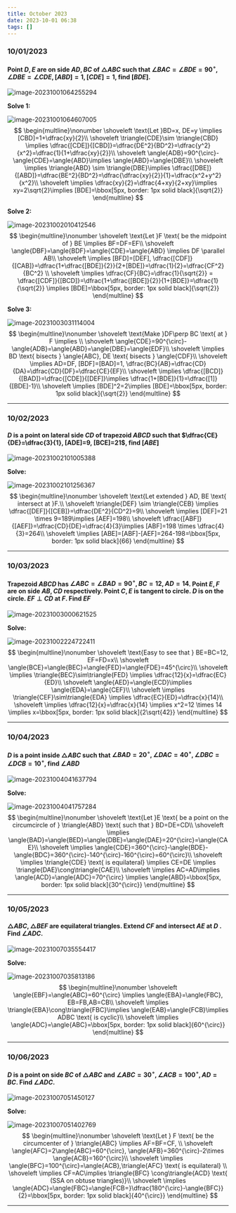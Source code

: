 ```yaml
---
title: October 2023
date: 2023-10-01 06:38
tags: []
---
```


### 10/01/2023

#### Point $D,E$ are on side $AD, BC$ of $\triangle{ABC}$ such that $\angle{BAC}=\angle{BDE}=90^{\circ}, \angle{DBE}=\angle{CDE}, [ABD]=1, [CDE]=1$, find $[BDE]$.

![image-20231001064255294](/assets/images/2023/image-20231001064255294.png)

**Solve 1:**

![image-20231001064607005](/assets/images/2023/image-20231001064607005.png)
$$
\begin{multline}\nonumber
\shoveleft \text{Let }BD=x, DE=y \implies [CBD]=1+\dfrac{xy}{2}\\
\shoveleft \triangle{CDE}\sim \triangle{CBD} \implies \dfrac{[CDE]}{[CBD]}=\dfrac{DE^2}{BD^2}=\dfrac{y^2}{x^2}=\dfrac{1}{1+\dfrac{xy}{2}}\\
\shoveleft \angle{ADB}=90^{\circ}-\angle{CDE}=\angle{ABD}\implies \angle{ABD}=\angle{DBE}\\
\shoveleft \implies \triangle{ABD} \sim \triangle{DBE}\implies \dfrac{[DBE]}{[ABD]}=\dfrac{BE^2}{BD^2}=\dfrac{\dfrac{xy}{2}}{1}=\dfrac{x^2+y^2}{x^2}\\
\shoveleft \implies \dfrac{xy}{2}=\dfrac{4+xy}{2+xy}\implies xy=2\sqrt{2}\implies [BDE]=\bbox[5px, border: 1px solid black]{\sqrt{2}}
\end{multline}
$$

**Solve 2:**

![image-20231002010412546](/assets/images/2023/image-20231002010412546.png)
$$
\begin{multline}\nonumber
\shoveleft \text{Let }F \text{ be the midpoint of } BE \implies BF=DF=EF\\
\shoveleft \angle{DBF}=\angle{BDF}=\angle{CDE}=\angle{ABD} \implies DF \parallel AB\\
\shoveleft \implies [BFD]=[DEF], \dfrac{[CDF]}{[CAB]}=\dfrac{1+\dfrac{[BDE]}{2}}{2+[BDE]}=\dfrac{1}{2}=\dfrac{CF^2}{BC^2} \\
\shoveleft \implies \dfrac{CF}{BC}=\dfrac{1}{\sqrt{2}} = \dfrac{[CDF]}{[BCD]}=\dfrac{1+\dfrac{[BDE]}{2}}{1+[BDE]}=\dfrac{1}{\sqrt{2}} \implies [BDE]=\bbox[5px, border: 1px solid black]{\sqrt{2}}
\end{multline}
$$

**Solve 3:**

![image-20231003031114004](/assets/images/2023/image-20231003031114004.png)
$$
\begin{multline}\nonumber
\shoveleft \text{Make }DF\perp BC \text{ at } F \implies \\
\shoveleft \angle{CDE}=90^{\circ}-\angle{ADB}=\angle{ABD}=\angle{DBE}=\angle{EDF}\\
\shoveleft \implies BD \text{ bisects } \angle{ABC}, DE \text{ bisects } \angle{CDF}\\
\shoveleft \implies AD=DF, [BDF]=[BAD]=1, \dfrac{BC}{AB}=\dfrac{CD}{DA}=\dfrac{CD}{DF}=\dfrac{CE}{EF}\\
\shoveleft \implies \dfrac{[BCD]}{[BAD]}=\dfrac{[CDE]}{[DEF]}\implies \dfrac{1+[BDE]}{1}=\dfrac{[1]}{[BDE]-1}\\
\shoveleft \implies [BDE]^2=2\implies [BDE]=\bbox[5px, border: 1px solid black]{\sqrt{2}}
\end{multline}
$$

---

### 10/02/2023

#### $D$ is a point on lateral side $CD$ of trapezoid $ABCD$ such that $\dfrac{CE}{DE}=\dfrac{3}{1}, [ADE]=9, [BCE]=21$, find $[ABE]$

![image-20231002101005388](/assets/images/2023/image-20231002100436626.png)

**Solve:**

![image-20231002101256367](/assets/images/2023/image-20231002100758437.png)
$$
\begin{multline}\nonumber
\shoveleft \text{Let extended } AD, BE \text{ intersect at }F.\\
\shoveleft \triangle{DEF} \sim \triangle{CEB} \implies \dfrac{[DEF]}{[CEB]}=\dfrac{DE^2}{CD^2}=9\\
\shoveleft \implies [DEF]=21 \times 9=189\implies [AEF]=198\\
\shoveleft \dfrac{[ABF]}{[AEF]}=\dfrac{CD}{DE}=\dfrac{4}{3}\implies [ABF]=198 \times \dfrac{4}{3}=264\\
\shoveleft \implies [ABE]=[ABF]-[AEF]=264-198=\bbox[5px, border: 1px solid black]{66}
\end{multline}
$$

---

### 10/03/2023

#### Trapezoid $ABCD$ has $\angle{ABC}=\angle{BAD}=90^{\circ}, BC=12, AD=14$. Point $E, F$ are on side $AB, CD$ respectively. Point $C, E$ is tangent to circle.  $D$ is on the circle. $EF \perp CD$ at $F$. Find $EF$

![image-20231003000621525](/assets/images/2023/image-20231002224627257.png)

**Solve:**

![image-20231002224722411](/assets/images/2023/image-20231002223430798.png)
$$
\begin{multline}\nonumber
\shoveleft \text{Easy to see that } BE=BC=12, EF=FD=x\\
\shoveleft \angle{BCE}=\angle{BEC}=\angle{FED}=\angle{FDE}=45^{\circ}\\
\shoveleft \implies \triangle{BEC}\sim\triangle{FED} \implies \dfrac{12}{x}=\dfrac{EC}{ED}\\
\shoveleft \angle{AED}=\angle{ECD}\implies \angle{EDA}=\angle{CEF}\\
\shoveleft \implies \triangle{CEF}\sim\triangle{EDA} \implies \dfrac{EC}{ED}=\dfrac{x}{14}\\
\shoveleft \implies \dfrac{12}{x}=\dfrac{x}{14} \implies x^2=12 \times 14 \implies x=\bbox[5px, border: 1px solid black]{2\sqrt{42}}
\end{multline}
$$

---

### 10/04/2023

#### $D$ is a point inside $\triangle{ABC}$ such that $\angle{BAD}=20^{\circ}, \angle{DAC}=40^{\circ}, \angle{DBC}=\angle{DCB}=10^{\circ}$, find $\angle{ABD}$

![image-20231004041637794](/assets/images/2023/image-20231004041637794.png)

**Solve:**

![image-20231004041757284](/assets/images/2023/image-20231004041757284.png)
$$
\begin{multline}\nonumber
\shoveleft \text{Let }E \text{ be a point on the circumcircle of } \triangle{ABD} \text{ such that } BD=DE=CD\\
\shoveleft \implies \angle{BAD}=\angle{BED}=\angle{DBE}=\angle{DAE}=20^{\circ}=\angle{CAE}\\
\shoveleft \implies \angle{CDE}=360^{\circ}-\angle{BDE}-\angle{BDC}=360^{\circ}-140^{\circ}-160^{\circ}=60^{\circ}\\
\shoveleft \implies \triangle{CDE} \text{ is equilateral} \implies CE=DE \implies \triangle{DAE}\cong\triangle{CAE}\\
\shoveleft \implies AC=AD\implies \angle{ACD}=\angle{ADC}=70^{\circ} \implies \angle{ABD}=\bbox[5px, border: 1px solid black]{30^{\circ}}
\end{multline}
$$

---

### 10/05/2023

#### $\triangle{ABC}, \triangle{BEF}$ are equilateral triangles. Extend $CF$ and intersect $AE$ at $D$ . Find $\angle{ADC}$.

![image-20231007035554417](/assets/images/2023/image-20231007035554417.png)

**Solve:**

![image-20231007035813186](/assets/images/2023/image-20231007035447173.png)
$$
\begin{multline}\nonumber
\shoveleft \angle{EBF}=\angle{ABC}=60^{\circ} \implies \angle{EBA}=\angle{FBC}, EB=FB,AB=CB\\
\shoveleft \implies \triangle{EBA}\cong\triangle{FBC}\implies \angle{EAB}=\angle{FCB}\implies ADBC \text{ is cyclic}\\
\shoveleft \implies \angle{ADC}=\angle{ABC}=\bbox[5px, border: 1px solid black]{60^{\circ}}
\end{multline}
$$

---

### 10/06/2023

#### $D$ is a point on side $BC$ of $\triangle{ABC}$ and $\angle{ABC}=30^{\circ}, \angle{ACB}=100^{\circ}, AD=BC$. Find $\angle{ADC}$.

![image-20231007051450127](/assets/images/2023/image-20231007051450127.png)

**Solve:**

![image-20231007051402769](/assets/images/2023/image-20231007051402769.png)
$$
\begin{multline}\nonumber
\shoveleft \text{Let } F \text{ be the circumcenter of } \triangle{ABC} \implies  AF=BF=CF, \\
\shoveleft \angle{AFC}=2\angle{ABC}=60^{\circ}, \angle{AFB}=360^{\circ}-2\times \angle{ACB}=160^{\circ}\\
\shoveleft \implies \angle{BFC}=100^{\circ}=\angle{ACB},\triangle{AFC} \text{ is equilateral} \\
\shoveleft \implies CF=AC\implies \triangle{BFC} \cong\triangle{ACD} \text{ (SSA on obtuse triangles)}\\
\shoveleft \implies \angle{ADC}=\angle{FBC}=\angle{FCB=}\dfrac{180^{\circ}-\angle{BFC}}{2}=\bbox[5px, border: 1px solid black]{40^{\circ}}
\end{multline}
$$

---
